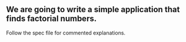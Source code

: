## We are going to write a simple application that finds factorial numbers.

Follow the spec file for commented explanations. 

